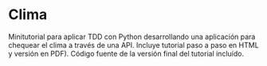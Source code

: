 # Clima

Minitutorial para aplicar TDD con Python desarrollando una aplicación para chequear el clima a través de una API. Incluye tutorial paso a paso en HTML y versión en PDF). Código fuente de la versión final del tutorial incluído.
